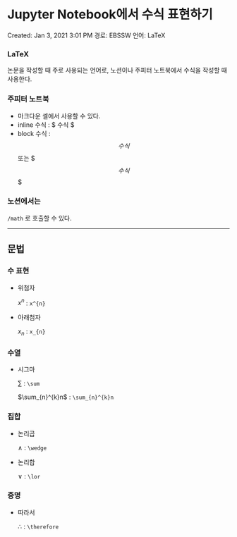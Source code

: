 # Jupyter Notebook에서 수식 표현하기

Created: Jan 3, 2021 3:01 PM
경로: EBSSW
언어: LaTeX

### LaTeX

논문을 작성할 때 주로 사용되는 언어로, 노션이나 주피터 노트북에서 수식을 작성할 때 사용한다.

### 주피터 노트북

- 마크다운 셀에서 사용할 수 있다.
- inline 수식 : $ 수식 $
- block 수식 : $$ 수식 $$ 또는 $$$ 수식 $$$

### 노션에서는

`/math` 로 호출할 수 있다.

---

## 문법

### 수 표현

- 위첨자

    $x^{n}$ : `x^{n}`

- 아래첨자

    $x_{n}$ : `x_{n}`

### 수열

- 시그마

     $\sum$ :  `\sum`

    $\sum_{n}^{k}n$ : `\sum_{n}^{k}n`

### 집합

- 논리곱

    $\wedge$ : `\wedge`

- 논리합

    $\lor$ :  `\lor`

### 증명

- 따라서

    $\therefore$ : `\therefore`